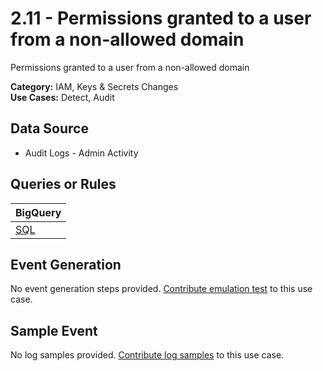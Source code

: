 # 2.11 - Permissions granted to a user from a non-allowed domain
Permissions granted to a user from a non-allowed domain


**Category:** IAM, Keys & Secrets Changes
</br>
**Use Cases:** Detect, Audit
</br>

## Data Source
- Audit Logs - Admin Activity


## Queries or Rules
BigQuery |
--- |
[SQL](../../sql/2_11_permissions_granted_to_non_allowed_user.sql) |

## Event Generation
No event generation steps provided. [Contribute emulation test](../../CONTRIBUTING.md) to this use case.

## Sample Event
No log samples provided. [Contribute log samples](../../CONTRIBUTING.md) to this use case.

